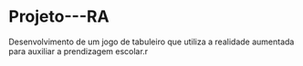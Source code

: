 # Projeto---RA
Desenvolvimento de um jogo de tabuleiro que utiliza a realidade aumentada para auxiliar a prendizagem escolar.r 
